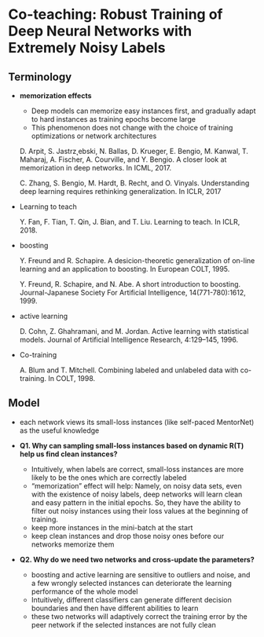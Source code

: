 # Co-teaching: Robust Training of Deep Neural Networks with Extremely Noisy Labels
## Terminology

- **memorization effects**

  - Deep models can memorize easy instances first, and gradually adapt to hard instances as training epochs become large
  - This phenomenon does not change with the choice of training optimizations or network architectures 

  D. Arpit, S. Jastrz˛ebski, N. Ballas, D. Krueger, E. Bengio, M. Kanwal, T. Maharaj, A. Fischer, A. Courville, and Y. Bengio. A closer look at memorization in deep networks. In ICML, 2017.

  C. Zhang, S. Bengio, M. Hardt, B. Recht, and O. Vinyals. Understanding deep learning requires rethinking generalization. In ICLR, 2017

- Learning to teach

  Y. Fan, F. Tian, T. Qin, J. Bian, and T. Liu. Learning to teach. In ICLR, 2018.

- boosting

   Y. Freund and R. Schapire. A desicion-theoretic generalization of on-line learning and an
  application to boosting. In European COLT, 1995.

   Y. Freund, R. Schapire, and N. Abe. A short introduction to boosting. Journal-Japanese Society
  For Artificial Intelligence, 14(771-780):1612, 1999.

- active learning

  D. Cohn, Z. Ghahramani, and M. Jordan. Active learning with statistical models. Journal of
  Artificial Intelligence Research, 4:129–145, 1996.

- Co-training

  A. Blum and T. Mitchell. Combining labeled and unlabeled data with co-training. In COLT, 1998.

## Model

- each network views its small-loss instances (like self-paced MentorNet) as the useful knowledge

- **Q1. Why can sampling small-loss instances based on dynamic R(T) help us find clean instances?** 
  - Intuitively, when labels are correct, small-loss instances are more likely to be the ones which are correctly labeled
  - “memorization” effect will help: Namely, on noisy data sets, even with the existence of noisy labels, deep networks will learn clean and easy pattern in the initial epochs. So, they have the ability to filter out noisy instances using their loss values at the beginning of training.
  - keep more instances in the mini-batch at the start
  - keep clean instances and drop those noisy ones before our networks memorize them
- **Q2. Why do we need two networks and cross-update the parameters?**
  - boosting and active learning are sensitive to outliers and noise, and a few wrongly selected instances can deteriorate the learning performance of the whole model 
  - Intuitively, different classifiers can generate different decision boundaries and then have different abilities to learn
  - these two networks will adaptively correct the training error by the peer network if the selected instances are not fully clean

